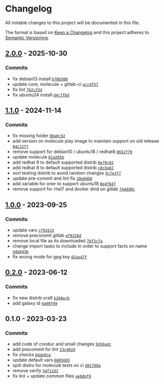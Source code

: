 # Changelog

All notable changes to this project will be documented in this file.

The format is based on [Keep a Changelog](https://keepachangelog.com/en/1.0.0/)
and this project adheres to [Semantic Versioning](https://semver.org/spec/v2.0.0.html).

## [2.0.0](https://github.com/lotusnoir/ansible-apps_salt_minion/compare/1.1.0...2.0.0) - 2025-10-30

### Commits

- fix debian13 install [`b70b508`](https://github.com/lotusnoir/ansible-apps_salt_minion/commit/b70b50861e62c9f8c7a36dd0cc8087d9a3fe5288)
- update core, molecule + gitlab-ci [`acc4f57`](https://github.com/lotusnoir/ansible-apps_salt_minion/commit/acc4f570b84e8afb069669218e6da80f9e7528b3)
- fix lint [`7b2c23d`](https://github.com/lotusnoir/ansible-apps_salt_minion/commit/7b2c23d89ee5cd97a675ecf78709d8e1e0d5fe95)
- fix ubuntu24 install [`d4c7fbd`](https://github.com/lotusnoir/ansible-apps_salt_minion/commit/d4c7fbd6aa9a8b0f61343466c8b0afb683ac7559)

## [1.1.0](https://github.com/lotusnoir/ansible-apps_salt_minion/compare/1.0.0...1.1.0) - 2024-11-14

### Commits

- fix missing folder [`80a0c92`](https://github.com/lotusnoir/ansible-apps_salt_minion/commit/80a0c92efdd9ee98db340bf4b2e20d969122239f)
- add version on molecule play image to maintain support on old release [`04c22f7`](https://github.com/lotusnoir/ansible-apps_salt_minion/commit/04c22f74fb04b124ab58938c8071e58789d499ce)
- remove support for debian10 / ubuntu18 / redhat8 [`8652f79`](https://github.com/lotusnoir/ansible-apps_salt_minion/commit/8652f793143e94c96eb2a2d98337066f4bf1e82d)
- update molecule [`01a205b`](https://github.com/lotusnoir/ansible-apps_salt_minion/commit/01a205b6b055c84a9d61bfdb43a4f421b8a7ca3c)
- add redhat 9 to default supported distrib [`0e70c02`](https://github.com/lotusnoir/ansible-apps_salt_minion/commit/0e70c0208faa2114da2c40cf874a9ce3afb7ecb2)
- add redhat 8 to default supported distrib [`c8c8a82`](https://github.com/lotusnoir/ansible-apps_salt_minion/commit/c8c8a822bf0338e83293d804a5c6eb91d19572cf)
- sort testing distrib to avoid random changes [`9c7e3f7`](https://github.com/lotusnoir/ansible-apps_salt_minion/commit/9c7e3f745047b393bce49fdee601504ae85be2cd)
- update pre-commit and lint fix [`18e0d68`](https://github.com/lotusnoir/ansible-apps_salt_minion/commit/18e0d688343b1ec957f125c5c19dfa901c5fc9f3)
- add variable for oner to support ubuntu18 [`8e4f647`](https://github.com/lotusnoir/ansible-apps_salt_minion/commit/8e4f647a879e77dccdc42ca213409dd68f22e242)
- remove support for rhel7 and docker dind on gitlab [`744dd0c`](https://github.com/lotusnoir/ansible-apps_salt_minion/commit/744dd0c4dced62736a9bb4cce55d55ab0cda006b)

## [1.0.0](https://github.com/lotusnoir/ansible-apps_salt_minion/compare/0.2.0...1.0.0) - 2023-09-25

### Commits

- update vars [`cf91615`](https://github.com/lotusnoir/ansible-apps_salt_minion/commit/cf916151df594f261454f2b6c592d0b948bf42c3)
- remove precommit gitlab [`ef9328d`](https://github.com/lotusnoir/ansible-apps_salt_minion/commit/ef9328d1691cb75da57fa0df327078e423a5c604)
- remove local file as its downloaded [`7bf3cfa`](https://github.com/lotusnoir/ansible-apps_salt_minion/commit/7bf3cfa0d5fca31bd9e739ef47d37a9f757464b6)
- change import tasks to include in order to support facts on name [`dda643b`](https://github.com/lotusnoir/ansible-apps_salt_minion/commit/dda643b1abe8d07fb078072c134510e5ba3de0f7)
- fix wrong mode for gpg key [`d2aa47f`](https://github.com/lotusnoir/ansible-apps_salt_minion/commit/d2aa47f433eb4a68ebea766e83786262c214062a)

## [0.2.0](https://github.com/lotusnoir/ansible-apps_salt_minion/compare/0.1.0...0.2.0) - 2023-06-12

### Commits

- fix new distrib ora9 [`b268ecb`](https://github.com/lotusnoir/ansible-apps_salt_minion/commit/b268ecbcb95ae744a5df050bcd725ee611a5a527)
- add galaxy id [`4a98f49`](https://github.com/lotusnoir/ansible-apps_salt_minion/commit/4a98f49fb7e7317286f19815ea919ac8539ca500)

## 0.1.0 - 2023-03-23

### Commits

- add code of conduc and small changes [`9269adc`](https://github.com/lotusnoir/ansible-apps_salt_minion/commit/9269adc7ffaa4ba3618e9e4d6decf98e6f7e4515)
- add precommit for lint [`23c402d`](https://github.com/lotusnoir/ansible-apps_salt_minion/commit/23c402d98610d4c3d537ea5f7dab4e6ac3a78599)
- fix checks [`b4de9ce`](https://github.com/lotusnoir/ansible-apps_salt_minion/commit/b4de9cee40de17399ee22dfc0615936ed75b3b48)
- update default vars [`60056b5`](https://github.com/lotusnoir/ansible-apps_salt_minion/commit/60056b5f4bb349dba926958fb6977f4908a6fe97)
- split distro for molecule tests on ci [`d81760a`](https://github.com/lotusnoir/ansible-apps_salt_minion/commit/d81760a47296364343812af09b9d97a6b5a28103)
- remove verify [`54f12d3`](https://github.com/lotusnoir/ansible-apps_salt_minion/commit/54f12d3e71c5ceabc3963742df10c8d32ab32e1c)
- fix lint + update common files [`ae0def9`](https://github.com/lotusnoir/ansible-apps_salt_minion/commit/ae0def9954421e7a0e9861e8bd9dd7e905ecdcdc)
